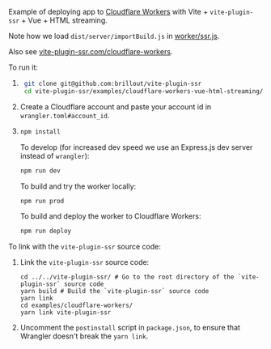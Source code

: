 Example of deploying app to [Cloudflare Workers](https://workers.cloudflare.com/) with Vite + `vite-plugin-ssr` + Vue + HTML streaming.

Note how we load `dist/server/importBuild.js` in [worker/ssr.js](worker/ssr.js).

Also see [vite-plugin-ssr.com/cloudflare-workers](https://vite-plugin-ssr.com/cloudflare-workers).

To run it:

1. ```bash
    git clone git@github.com:brillout/vite-plugin-ssr
    cd vite-plugin-ssr/examples/cloudflare-workers-vue-html-streaming/
    ```

2. Create a Cloudflare account and paste your account id in `wrangler.toml#account_id`.

3. ```bash
   npm install
   ```
   To develop (for increased dev speed we use an Express.js dev server instead of `wrangler`):
   ```bash
   npm run dev
   ```
   To build and try the worker locally:
   ```bash
   npm run prod
   ```
   To build and deploy the worker to Cloudflare Workers:
   ```bash
   npm run deploy
   ```

To link with the `vite-plugin-ssr` source code:

1. Link the `vite-plugin-ssr` source code:
   ```
   cd ../../vite-plugin-ssr/ # Go to the root directory of the `vite-plugin-ssr` source code
   yarn build # Build the `vite-plugin-ssr` source code
   yarn link
   cd examples/cloudflare-workers/
   yarn link vite-plugin-ssr
   ```

2. Uncomment the `postinstall` script in `package.json`, to ensure that Wrangler doesn't break the `yarn link`.
